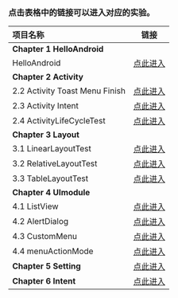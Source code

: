 
### 点击表格中的链接可以进入对应的实验。



| 项目名称                       |                             链接                             |
| :----------------------------- | :----------------------------------------------------------: |
| **Chapter 1  HelloAndroid**    |                                                              |
| HelloAndroid                   | [点此进入](https://github.com/Tochase/AndroidTutorials/tree/master/1.HelloAndroid) |
| **Chapter 2  Activity**        |                                                              |
| 2.2 Activity Toast Menu Finish | [点此进入](https://github.com/Tochase/AndroidTutorials/tree/master/2.Activity/2.2%20%20Activity%20Toast%20Menu%20Finish) |
| 2.3 Activity Intent            | [点此进入](https://github.com/Tochase/AndroidTutorials/tree/master/2.Activity/2.3%20%20Activity%20Intent) |
| 2.4 ActivityLifeCycleTest      | [点此进入](https://github.com/Tochase/AndroidTutorials/tree/master/2.Activity/2.4%20%20ActivityLifeCycleTest) |
| **Chapter 3  Layout**          |                                                              |
| 3.1 LinearLayoutTest           | [点此进入](https://github.com/Tochase/AndroidTutorials/tree/master/3.Layout/3.1%20LinearLayoutTest) |
| 3.2 RelativeLayoutTest         | [点此进入](https://github.com/Tochase/AndroidTutorials/tree/master/3.Layout/3.2%20RelativeLayoutTest) |
| 3.3 TableLayoutTest            | [点此进入](https://github.com/Tochase/AndroidTutorials/tree/master/3.Layout/3.3%20TableLayoutTest) |
| **Chapter 4  UImodule**        |                                                              |
| 4.1 ListView                   | [点此进入](https://github.com/Tochase/AndroidTutorials/tree/master/4.UImodule/ListView) |
| 4.2 AlertDialog                | [点此进入](https://github.com/Tochase/AndroidTutorials/tree/master/4.UImodule/AlertDialog) |
| 4.3 CustomMenu                 | [点此进入](https://github.com/Tochase/AndroidTutorials/tree/master/4.UImodule/CustomMenu) |
| 4.4 menuActionMode             | [点此进入](https://github.com/Tochase/AndroidTutorials/tree/master/4.UImodule/menuActionMode) |
| **Chapter 5  Setting**         | [点此进入](https://github.com/Tochase/AndroidTutorials/tree/master/5.Setting) |
| **Chapter 6  Intent**          | [点此进入](https://github.com/Tochase/AndroidTutorials/tree/master/6.Intent) |

